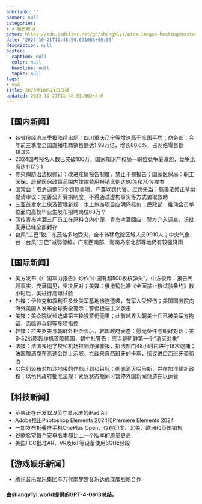 ```yaml
---
abbrlink: ''
banner: null
categories:
- - 每日新闻
cover: https://cdn.jsdelivr.net/gh/shangy1yi/picx-images-hosting@master/xw.1a15yyeng45c.webp
date: '2023-10-21T11:48:50.631088+08:00'
description: null
poster:
  caption: null
  color: null
  headline: null
  topic: null
tags:
- 新闻
title: 2023年10月21日日报
updated: 2023-10-21T11:48:51.562+8:0
---
```

## 【国内新闻】

* 各省份经济三季报陆续出炉：四川重庆辽宁等增速高于全国平均；商务部：今年前三季度全国直播电商销售额达1.98万亿，增长60.6%，占网络零售额18.3%
* 2024国考报名人数已突破100万，国家知识产权局一职位竞争最激烈，竞争比高达1117.5:1
* 传染病防治法拟修订：改进疫情报告制度，禁止干预报告；国家医保局：职工医保、居民医保政策范围内住院费用报销比例达80%和70%左右
* 国常会：取消调整33个罚款事项，严查以罚代管、过罚失当；慈善法修正草案提请审议：完善公开募捐制度，不得通过虚构事实等方式骗取救助
* 三亚首发水上旅游管理新规：水上旅游项目应明码标价；民政部：推动会员单位面向高校毕业生发布招聘岗位68万个
* 网传青岛啤酒三厂员工在原料仓内小便，青岛啤酒回应：警方介入调查，该批麦芽已经全部封存
* 台风“三巴”致广东茂名多地受灾，全市转移危险区域人员9910人；中央气象台：台风“三巴”减弱停编，广东西南部、海南岛东北部等地仍有较强降雨

## 【国际新闻】

* 美方发布《中国军力报告》炒作“中国有超500枚核弹头”，中方驳斥：报告罔顾事实，充满偏见，坚决反对；美媒：俄撤销批准《全面禁止核试验条约》数小时后，美进行高爆试验
* 外媒：伊拉克和叙利亚多处美军基地接连遭袭，有军人受轻伤；美国国务院向海外美国人发布全球安全警示：警惕极端主义袭击
* 美媒：美众院议长选举第三轮投票仍无果；此前越界入朝美士兵已被美军方拘留，面临逃兵罪等多项指控
* 韩媒：拉夫罗夫与朝鲜外相会谈后，韩国政府表态：愿无条件与朝鲜对话；美B-52战略轰炸机首降韩国，朝中社警告：应当是朝鲜第一个“消灭对象”
* 法媒：法国多地学校和机场拉响炸弹警报，执法部门48小时内进行18次逮捕；法国酿酒商在高速公路上示威，拦截来自西班牙的卡车，抗议进口西班牙葡萄酒
* 以色列公布对加沙地带的作战计划和目标：彻底消灭哈马斯，并在加沙建新政权；以色列政府批准法规：紧急状态期间可暂停外国新闻频道在以运营

## 【科技新闻】

* 苹果正在开发12.9英寸显示屏的iPad Air
* Adobe推出Photoshop Elements 2024和Premiere Elements 2024
* 一加发布折叠屏手机OnePlus Open，仅在印度、北美、欧洲和英国销售
* 谷歌希望每个安卓版本都比上一个版本的质量更高
* 美国FCC批准AR、VR及IoT等设备使用6GHz频段

## 【游戏娱乐新闻】

* 腾讯音乐娱乐集团与万代南梦宫音乐达成深度战略合作

#### 由shangy1yi.world提供的GPT-4-0613总结。
